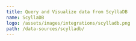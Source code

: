 ```yaml
---
title: Query and Visualize data from ScyllaDB
name: ScyllaDB
logo: /assets/images/integrations/scylladb.png
path: /data-sources/scylladb/
---
```

